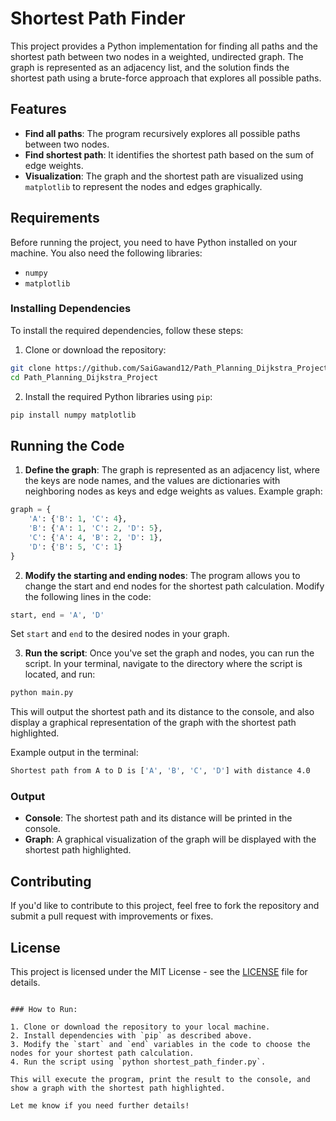 # Shortest Path Finder

This project provides a Python implementation for finding all paths and the shortest path between two nodes in a weighted, undirected graph. The graph is represented as an adjacency list, and the solution finds the shortest path using a brute-force approach that explores all possible paths.

## Features

- **Find all paths**: The program recursively explores all possible paths between two nodes.
- **Find shortest path**: It identifies the shortest path based on the sum of edge weights.
- **Visualization**: The graph and the shortest path are visualized using `matplotlib` to represent the nodes and edges graphically.

## Requirements

Before running the project, you need to have Python installed on your machine. You also need the following libraries:

- `numpy`
- `matplotlib`

### Installing Dependencies

To install the required dependencies, follow these steps:

1. Clone or download the repository:

```bash
git clone https://github.com/SaiGawand12/Path_Planning_Dijkstra_Project.git
cd Path_Planning_Dijkstra_Project
```

2. Install the required Python libraries using `pip`:

```bash
pip install numpy matplotlib
```

## Running the Code

1. **Define the graph**: The graph is represented as an adjacency list, where the keys are node names, and the values are dictionaries with neighboring nodes as keys and edge weights as values. Example graph:

```python
graph = {
    'A': {'B': 1, 'C': 4},
    'B': {'A': 1, 'C': 2, 'D': 5},
    'C': {'A': 4, 'B': 2, 'D': 1},
    'D': {'B': 5, 'C': 1}
}
```

2. **Modify the starting and ending nodes**: The program allows you to change the start and end nodes for the shortest path calculation. Modify the following lines in the code:

```python
start, end = 'A', 'D'
```

Set `start` and `end` to the desired nodes in your graph.

3. **Run the script**: Once you've set the graph and nodes, you can run the script. In your terminal, navigate to the directory where the script is located, and run:

```bash
python main.py
```

This will output the shortest path and its distance to the console, and also display a graphical representation of the graph with the shortest path highlighted.

Example output in the terminal:

```bash
Shortest path from A to D is ['A', 'B', 'C', 'D'] with distance 4.0
```

### Output

- **Console**: The shortest path and its distance will be printed in the console.
- **Graph**: A graphical visualization of the graph will be displayed with the shortest path highlighted.

## Contributing

If you'd like to contribute to this project, feel free to fork the repository and submit a pull request with improvements or fixes.

## License

This project is licensed under the MIT License - see the [LICENSE](LICENSE) file for details.
```

### How to Run:

1. Clone or download the repository to your local machine.
2. Install dependencies with `pip` as described above.
3. Modify the `start` and `end` variables in the code to choose the nodes for your shortest path calculation.
4. Run the script using `python shortest_path_finder.py`.

This will execute the program, print the result to the console, and show a graph with the shortest path highlighted.

Let me know if you need further details!
